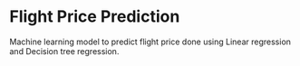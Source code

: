 # Flight Price Prediction
Machine learning model to predict flight price done using Linear regression and Decision tree regression.
